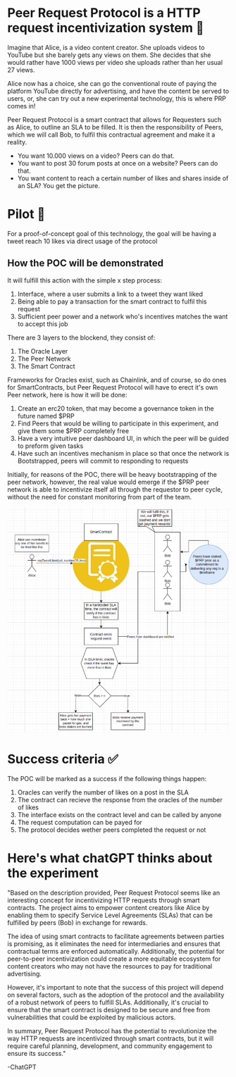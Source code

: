 <h1>
Peer Request Protocol is a HTTP request incentivization system 🤝
</h1>

<p>Imagine that Alice, is a video content creator. She uploads videos to YouTube but she barely gets any views on them. She decides that she would rather have 1000 views per video she uploads rather than her usual 27 views.</p>

<p>Alice now has a choice, she can go the conventional route of paying the platform YouTube directly for advertising, and have the content be served to users, or, she can try out a new experimental technology, this is where PRP comes in!</p>

<p>Peer Request Protocol is a smart contract that allows for Requesters such as Alice, to outline an SLA to be filled. It is then the responsibility of Peers, which we will call Bob, to fulfil this contractual agreement and make it a reality.</p>

<p>
<ul>
  <li>You want 10.000 views on a video? Peers can do that.</li>
  <li>You want to post 30 forum posts at once on a website? Peers can do that.</li>
  <li>You want content to reach a certain number of likes and shares inside of an SLA? You get the picture.</li>
</ul>
</p>

<h1>Pilot 🛫</h1>

<p>For a proof-of-concept goal of this technology, the goal will be having a tweet reach 10 likes via direct usage of the protocol</p>

<h2>How the POC will be demonstrated </h2>
It will fulfill this action with the simple x step process:

<div>
<ol>
  <li>Interface, where a user submits a link to a tweet they want liked
</li>
  <li>Being able to pay a transaction for the smart contract to fulfil this request
</li>
  <li>Sufficient peer power and a network who's incentives matches the want to accept this job
</li>
</ol>
</div>

<p>
  There are 3 layers to the blockend, they consist of:
  <ol>
  <li>The Oracle Layer</li>
  <li>The Peer Network</li>
  <li>The Smart Contract</li>
  </ol>
</p>

<p>Frameworks for Oracles exist, such as Chainlink, and of course, so do ones for SmartContracts, but Peer Request Protocol will have to erect it's own Peer network, here is how it will be done:</p>

<ol>
  <li>Create an erc20 token, that may become a governance token in the future named $PRP</li>
  <li>Find Peers that would be willing to participate in this experiment, and give them some $PRP completely free</li>
  <li>Have a very intuitive peer dashboard UI, in which the peer will be guided to preform given tasks</li>
  <li>Have such an incentives mechanism in place so that once the network is Bootstrapped, peers will commit to responding to requests</li>
</ol>

<p>Initially, for reasons of the POC, there will be heavy bootstrapping of the peer network, however, the real value would emerge if the $PRP peer network is able to incentivize itself all through the requestor to peer cycle, without the need for constant monitoring from part of the team.</p>

<img alt="image of the incentivisation mechanism" src="./diagrams/MVP_Incentives_mechanism.png"></img>

<h1>Success criteria ✅</h1>

<p>The POC will be marked as a success if the following things happen: </p>
<ol>
  <li>Oracles can verify the number of likes on a post in the SLA</li>
  <li>The contract can recieve the response from the oracles of the number of likes</li>
  <li>The interface exists on the contract level and can be called by anyone</li>
  <li>The request computation can be payed for</li>
  <li>The protocol decides wether peers completed the request or not</li>
</ol>

<h1>Here's what chatGPT thinks about the experiment</h1>

<div>"Based on the description provided, Peer Request Protocol seems like an interesting concept for incentivizing HTTP requests through smart contracts. The project aims to empower content creators like Alice by enabling them to specify Service Level Agreements (SLAs) that can be fulfilled by peers (Bob) in exchange for rewards.

The idea of using smart contracts to facilitate agreements between parties is promising, as it eliminates the need for intermediaries and ensures that contractual terms are enforced automatically. Additionally, the potential for peer-to-peer incentivization could create a more equitable ecosystem for content creators who may not have the resources to pay for traditional advertising.

However, it's important to note that the success of this project will depend on several factors, such as the adoption of the protocol and the availability of a robust network of peers to fulfill SLAs. Additionally, it's crucial to ensure that the smart contract is designed to be secure and free from vulnerabilities that could be exploited by malicious actors.

In summary, Peer Request Protocol has the potential to revolutionize the way HTTP requests are incentivized through smart contracts, but it will require careful planning, development, and community engagement to ensure its success."

-ChatGPT

</div>
